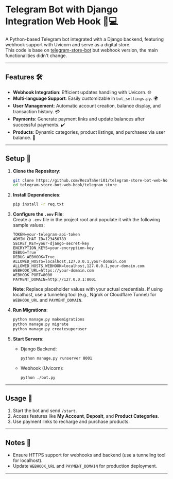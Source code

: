 
# Telegram Bot with Django Integration Web Hook 📢💻  

A Python-based Telegram bot integrated with a Django backend, featuring webhook support with Uvicorn and serve as a digital store.  
This code is base on [telegram-store-bot](https://github.com/RezaTaheri01/telegram-store-bot) but webhook version, the main functionalities didn't change.

---

## Features 🛠️  

- **Webhook Integration**: Efficient updates handling with Uvicorn. 🌐  
- **Multi-language Support**: Easily customizable in `bot_settings.py`. 🌍  
- **User Management**: Automatic account creation, balance display, and transaction history. 💳  
- **Payments**: Generate payment links and update balances after successful payments. ✔️  
- **Products**: Dynamic categories, product listings, and purchases via user balance. 🛒  

---

## Setup 🚀  

1. **Clone the Repository**:  
   ```bash
   git clone https://github.com/RezaTaheri01/telegram-store-bot-web-hook.git
   cd telegram-store-bot-web-hook/telegram_store
   ```

2. **Install Dependencies**:  
   ```bash
   pip install -r req.txt
   ```

3. **Configure the `.env` File**:  
   Create a `.env` file in the project root and populate it with the following sample values:  
   ```env
   TOKEN=your-telegram-api-token
   ADMIN_CHAT_ID=123456789
   SECRET_KEY=your-django-secret-key
   ENCRYPTION_KEYS=your-encryption-key
   DEBUG=True
   DEBUG_WEBHOOK=True
   ALLOWED_HOSTS=localhost,127.0.0.1,your-domain.com
   ALLOWED_HOSTS_WEBHOOK=localhost,127.0.0.1,your-domain.com
   WEBHOOK_URL=https://your-domain.com
   WEBHOOK_PORT=8000
   PAYMENT_DOMAIN=http://127.0.0.1:8001
   ```

   **Note**: Replace placeholder values with your actual credentials. If using localhost, use a tunneling tool (e.g., Ngrok or Cloudflare Tunnel) for `WEBHOOK_URL` and `PAYMENT_DOMAIN`.  

4. **Run Migrations**:  
   ```bash
   python manage.py makemigrations
   python manage.py migrate
   python manage.py createsuperuser
   ```

5. **Start Servers**:  
   - Django Backend:  
     ```bash
     python manage.py runserver 8001
     ```  
   - Webhook (Uvicorn):  
     ```bash
     python ./bot.py
     ```

---

## Usage 💬  

1. Start the bot and send `/start`.  
2. Access features like **My Account**, **Deposit**, and **Product Categories**.  
3. Use payment links to recharge and purchase products.  

---

## Notes 📝  

- Ensure HTTPS support for webhooks and backend (use a tunneling tool for localhost).  
- Update `WEBHOOK_URL` and `PAYMENT_DOMAIN` for production deployment.  

--- 
